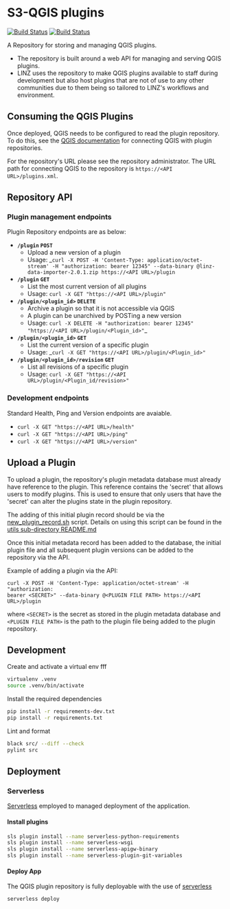 # S3-QGIS plugins

[![Build Status](https://travis-ci.com/linz/s3-qgis-plugin-repo.svg?token=H9yU2isbwj6ss3KvHYyJ&branch=master)](https://travis-ci.com/linz/s3-qgis-plugin-repo)
[![Build Status](https://github.com/linz/s3-qgis-plugin-repo/workflows/Build/badge.svg)](https://github.com/linz/s3-qgis-plugin-repo/actions)


A Repository for storing and managing QGIS plugins.
* The repository is built around a web API for managing and serving QGIS plugins.
* LINZ uses the repository to make QGIS plugins available to staff during development
  but also host plugins that are not of use to any other communities due to them being
  so tailored to LINZ's workflows and environment.

## Consuming the QGIS Plugins
Once deployed, QGIS needs to be configured to read the plugin repository. To do this,
see the [QGIS documentation](https://docs.qgis.org/2.8/en/docs/training_manual/qgis_plugins/fetching_plugins.html#basic-fa-configuring-additional-plugin-repositories)
for connecting QGIS with plugin repositories.

For the repository's URL please see the repository administrator. The URL path for
connecting QGIS to the repository is `https://<API URL>/plugins.xml`.

## Repository API
### Plugin management endpoints
Plugin Repository endpoints are as below:
* **`/plugin` `POST`**
  * Upload a new version of a plugin
  * Usage: _```curl -X POST -H 'Content-Type: application/octet-stream' -H "authorization:
    bearer 12345" --data-binary @linz-data-importer-2.0.1.zip https://<API URL>/plugin```
* **`/plugin` `GET`**
  * List the most current version of all plugins
  * Usage: ```curl -X GET "https://<API URL>/plugin"```
* **`/plugin/<plugin_id>` `DELETE`**
  * Archive a plugin so that it is not accessible via QGIS
  * A plugin can be unarchived by POSTing a new version
  * Usage: ```curl -X DELETE -H "authorization: bearer 12345" "https://<API URL>/plugin/<Plugin_id>"```_
* **`/plugin/<plugin_id>` `GET`**
  * List the current version of a specific plugin
  * Usage: _```curl -X GET "https://<API URL>/plugin/<Plugin_id>"```
* **`/plugin/<plugin_id>/revision` `GET`**
  * List all revisions of a specific plugin
  * Usage: ```curl -X GET "https://<API URL>/plugin/<Plugin_id/revision>"```

### Development endpoints
Standard Health, Ping and Version endpoints are avaiable.
* `curl -X GET "https://<API URL>/health"`
* `curl -X GET "https://<API URL>/ping"`
* `curl -X GET "https://<API URL>/version"`

## Upload a Plugin
To upload a plugin, the repository's plugin metadata database must already have reference
to the plugin. This reference contains the 'secret' that allows users to modify plugins.
This is used to ensure that only users that have the 'secret' can alter the plugins state
in the plugin repository.

The adding of this initial plugin record should be via the 
[new_plugin_record.sh](/utils/new_plugin_record.sh) script. Details on using this 
script can be found in the [utils sub-directory README.md](/utils/README.md)

Once this initial metadata record has been added to the database, the initial plugin file 
and all subsequent plugin versions can be added to the repository via the API. 

Example of adding a plugin via the API:

```
curl -X POST -H 'Content-Type: application/octet-stream' -H "authorization:
bearer <SECRET>" --data-binary @<PLUGIN FILE PATH> https://<API URL>/plugin
```

where `<SECRET>` is the secret as stored in the plugin metadata database 
and `<PLUGIN FILE PATH>` is the path to the plugin file being added to the plugin repository. 

## Development

Create and activate a virtual env fff

```bash
virtualenv .venv
source .venv/bin/activate
```

Install the required dependencies

```bash
pip install -r requirements-dev.txt
pip install -r requirements.txt
```

Lint and format

```bash
black src/ --diff --check
pylint src
```

## Deployment

### Serverless
[Serverless](serverless.com) employed to managed deployment of the application.
#### Install plugins

```bash
sls plugin install --name serverless-python-requirements
sls plugin install --name serverless-wsgi
sls plugin install --name serverless-apigw-binary
sls plugin install --name serverless-plugin-git-variables
```

#### Deploy App
The QGIS plugin repository is fully deployable with the use of [serverless](https://serverless.com/)
```
serverless deploy
```
